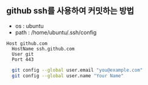 ## github ssh를 사용하여 커밋하는 방법 

+ os : ubuntu
+ path : /home/ubuntu/.ssh/config

```
Host github.com
  HostName ssh.github.com
  User git
  Port 443
```

```bash
  git config --global user.email "you@example.com"
  git config --global user.name "Your Name"
```